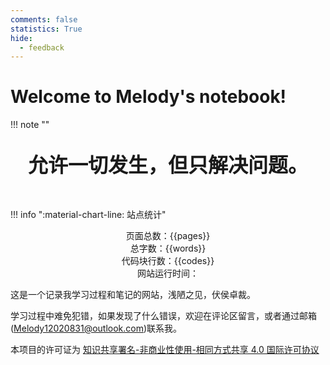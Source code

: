 ```yaml
---
comments: false
statistics: True
hide:
  - feedback
---
```


# Welcome to Melody's notebook!

!!! note "" 
    <br><br>
    <div align="center" style="font-size:32px;font-weight:bold">
        允许一切发生，但只解决问题。
    </div>
     <br><br>

!!! info ":material-chart-line: 站点统计"
    <center>
    页面总数：{{pages}}  
    总字数：{{words}}  
    代码块行数：{{codes}}  
    网站运行时间：<span id="web-time"></span>
    </center>

这是一个记录我学习过程和笔记的网站，浅陋之见，伏侯卓裁。

学习过程中难免犯错，如果发现了什么错误，欢迎在评论区留言，或者通过邮箱(Melody12020831@outlook.com)联系我。

本项目的许可证为 <!--[![CC BY-NC-SA Logo](https://i.creativecommons.org/l/by-nc-sa/4.0/80x15.png) -->[知识共享署名-非商业性使用-相同方式共享 4.0 国际许可协议](https://creativecommons.org/licenses/by-nc-sa/4.0/deed.zh)

<script>
function updateTime() {
    var date = new Date();
    var now = date.getTime();
    var startDate = new Date("2024/11/20 21:22:28");
    var start = startDate.getTime();
    var diff = now - start;
    var y, d, h, m;
    y = Math.floor(diff / (365 * 24 * 3600 * 1000));
    diff -= y * 365 * 24 * 3600 * 1000;
    d = Math.floor(diff / (24 * 3600 * 1000));
    h = Math.floor(diff / (3600 * 1000) % 24);
    m = Math.floor(diff / (60 * 1000) % 60);
    if (y == 0) {
        document.getElementById("web-time").innerHTML = d + "<span class=\"heti-spacing\"> </span>天<span class=\"heti-spacing\"> </span>" + h + "<span class=\"heti-spacing\"> </span>小时<span class=\"heti-spacing\"> </span>" + m + "<span class=\"heti-spacing\"> </span>分钟";
    } else {
        document.getElementById("web-time").innerHTML = y + "<span class=\"heti-spacing\"> </span>年<span class=\"heti-spacing\"> </span>" + d + "<span class=\"heti-spacing\"> </span>天<span class=\"heti-spacing\"> </span>" + h + "<span class=\"heti-spacing\"> </span>小时<span class=\"heti-spacing\"> </span>" + m + "<span class=\"heti-spacing\"> </span>分钟";
    }
    setTimeout(updateTime, 1000 * 60);
}
updateTime();
function toggle_statistics() {
    var statistics = document.getElementById("statistics");
    if (statistics.style.opacity == 0) {
        statistics.style.opacity = 1;
    } else {
        statistics.style.opacity = 0;
    }
}
</script>